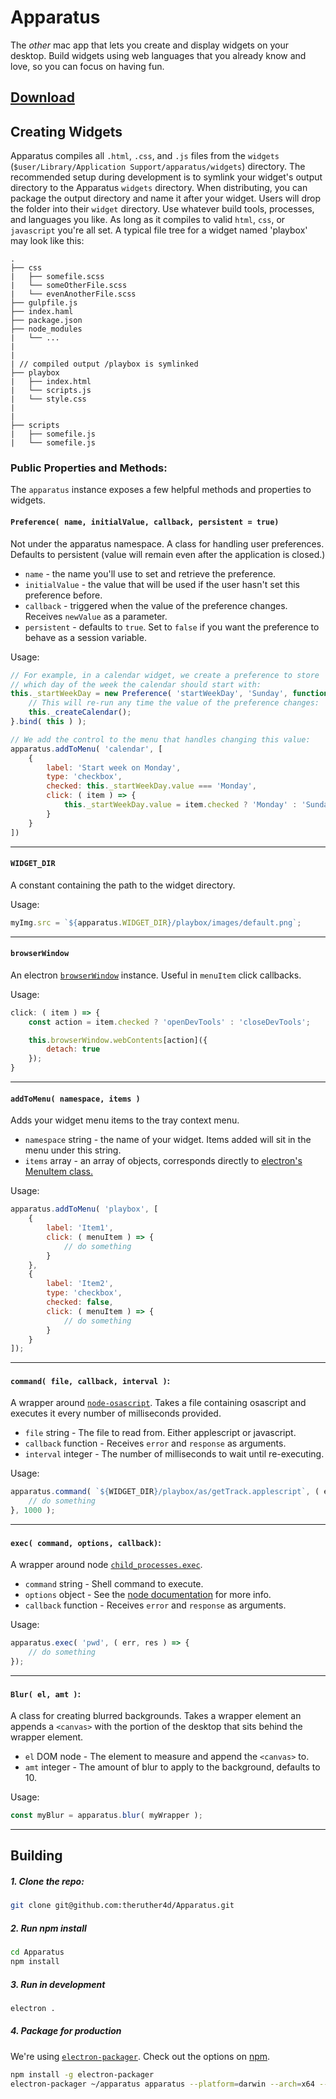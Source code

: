 # Apparatus
The *other* mac app that lets you create and display widgets on your desktop. Build widgets using web languages that you already know and love, so you can focus on having fun.

## [Download](https://github.com/theruther4d/Apparatus/releases/download/0.2.0/apparatus-darwin-x64.0.2.0.zip)

## Creating Widgets
Apparatus compiles all `.html`, `.css`, and `.js` files from the `widgets` (`$user/Library/Application Support/apparatus/widgets`) directory. The recommended setup during development is to symlink your widget's output directory to the Apparatus `widgets` directory. When distributing, you can package the output directory and name it after your widget. Users will drop the folder into their `widget` directory. Use whatever build tools, processes, and languages you like. As long as it compiles to valid `html`, `css`, or `javascript` you're all set. A typical file tree for a widget named 'playbox' may look like this:

```
.
├── css
|   ├── somefile.scss
|   └── someOtherFile.scss
|   └── evenAnotherFile.scss
├── gulpfile.js
├── index.haml
├── package.json
├── node_modules
|   └── ...
|
|
| // compiled output /playbox is symlinked
├── playbox
|   ├── index.html
|   └── scripts.js
|   └── style.css
|
|
├── scripts
|   ├── somefile.js
|   └── somefile.js

```

### Public Properties and Methods:
The `apparatus` instance exposes a few helpful methods and properties to widgets.

#### `Preference( name, initialValue, callback, persistent = true)`
Not under the apparatus namespace. A class for handling user preferences. Defaults to persistent (value will remain even after the application is closed.)
* `name` - the name you'll use to set and retrieve the preference.
* `initialValue` - the value that will be used if the user hasn't set this preference before.
* `callback` - triggered when the value of the preference changes. Receives `newValue` as a parameter.
* `persistent` - defaults to `true`. Set to `false` if you want the preference to behave as a session variable.

Usage:
```javascript
// For example, in a calendar widget, we create a preference to store
// which day of the week the calendar should start with:
this._startWeekDay = new Preference( 'startWeekDay', 'Sunday', function( newValue ) {
    // This will re-run any time the value of the preference changes:
    this._createCalendar();
}.bind( this ) );

// We add the control to the menu that handles changing this value:
apparatus.addToMenu( 'calendar', [
    {
        label: 'Start week on Monday',
        type: 'checkbox',
        checked: this._startWeekDay.value === 'Monday',
        click: ( item ) => {
            this._startWeekDay.value = item.checked ? 'Monday' : 'Sunday';
        }
    }
])
```
---  


#### `WIDGET_DIR`
A constant containing the path to the widget directory.

Usage:
```javascript
myImg.src = `${apparatus.WIDGET_DIR}/playbox/images/default.png`;
```
---  

#### `browserWindow`
An electron [`browserWindow`](https://github.com/atom/electron/blob/master/docs/api/browser-window.md) instance. Useful in `menuItem` click callbacks.

Usage:
```javascript
click: ( item ) => {
    const action = item.checked ? 'openDevTools' : 'closeDevTools';

    this.browserWindow.webContents[action]({
        detach: true
    });
}
```
---  

#### `addToMenu( namespace, items )`
Adds your widget menu items to the tray context menu.
  * `namespace` string - the name of your widget. Items added will sit in the menu under this string.
  * `items` array - an array of objects, corresponds directly to [electron's MenuItem class.](https://github.com/atom/electron/blob/master/docs/api/menu-item.md)

Usage:
```javascript
apparatus.addToMenu( 'playbox', [
    {
        label: 'Item1',
        click: ( menuItem ) => {
            // do something
        }
    },
    {
        label: 'Item2',
        type: 'checkbox',
        checked: false,
        click: ( menuItem ) => {
            // do something
        }
    }
]);
```
---  

#### `command( file, callback, interval )`:
A wrapper around [`node-osascript`](https://www.npmjs.com/package/node-osascript).  Takes a file containing osascript and executes it every number of milliseconds provided.
* `file` string - The file to read from. Either applescript or javascript.
* `callback` function - Receives `error` and `response` as arguments.
* `interval` integer - The number of milliseconds to wait until re-executing.

Usage:
```javascript
apparatus.command( `${WIDGET_DIR}/playbox/as/getTrack.applescript`, ( err, res ) => {
    // do something
}, 1000 );
```
---  

#### `exec( command, options, callback)`:
A wrapper around node [`child_processes.exec`](https://nodejs.org/api/child_process.html#child_process_child_process_exec_command_options_callback).
* `command` string - Shell command to execute.
* `options` object - See the [node documentation](https://nodejs.org/api/child_process.html#child_process_child_process_exec_command_options_callback) for more info.
* `callback` function - Receives `error` and `response` as arguments.

Usage:
```javascript
apparatus.exec( 'pwd', ( err, res ) => {
    // do something
});
```
---  

#### `Blur( el, amt )`:
A class for creating blurred backgrounds. Takes a wrapper element an appends a `<canvas>` with the portion of the desktop that sits behind the wrapper element.
* `el` DOM node - The element to measure and append the `<canvas>` to.
* `amt` integer - The amount of blur to apply to the background, defaults to 10.

Usage:
```javascript
const myBlur = apparatus.blur( myWrapper );
```
---  

## Building
##### 1. Clone the repo:
```sh
git clone git@github.com:theruther4d/Apparatus.git
```

##### 2. Run npm install
```sh
cd Apparatus
npm install
```
##### 3. Run in development
```sh
electron .
```

##### 4. Package for production
We're using [`electron-packager`](https://www.npmjs.com/package/electron-packager). Check out the options on [npm](https://www.npmjs.com/package/electron-packager).
```sh
npm install -g electron-packager
electron-packager ~/apparatus apparatus --platform=darwin --arch=x64 --version=0.36.10 --overwrite --ignore='/internal'
```
